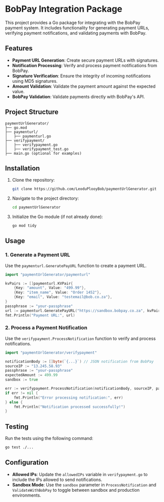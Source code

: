 # BobPay Integration Package

This project provides a Go package for integrating with the BobPay payment system. It includes functionality for generating payment URLs, verifying payment notifications, and validating payments with BobPay.

## Features

- **Payment URL Generation**: Create secure payment URLs with signatures.
- **Notification Processing**: Verify and process payment notifications from BobPay.
- **Signature Verification**: Ensure the integrity of incoming notifications using MD5 signatures.
- **Amount Validation**: Validate the payment amount against the expected value.
- **BobPay Validation**: Validate payments directly with BobPay's API.

## Project Structure

```
paymentUrlGenerator/
├── go.mod
├── paymenturl/
│   ├── paymenturl.go
├── verifypayment/
│   ├── verifypayment.go
│   ├── verifypayment_test.go
├── main.go (optional for examples)
```

## Installation

1. Clone the repository:
   ```bash
   git clone https://github.com/LeoduPlooyBob/paymentUrlGenerator.git
   ```
2. Navigate to the project directory:
   ```bash
   cd paymentUrlGenerator
   ```
3. Initialize the Go module (if not already done):
   ```bash
   go mod tidy
   ```

## Usage

### 1. Generate a Payment URL

Use the `paymenturl.GeneratePayURL` function to create a payment URL.

```go
import "paymentUrlGenerator/paymenturl"

kvPairs := []paymenturl.KVPair{
    {Key: "amount", Value: "499.99"},
    {Key: "item_name", Value: "Order 1452"},
    {Key: "email", Value: "testemail@bob.co.za"},
}
passphrase := "your-passphrase"
url := paymenturl.GeneratePayURL("https://sandbox.bobpay.co.za", kvPairs, passphrase)
fmt.Println("Payment URL:", url)
```

### 2. Process a Payment Notification

Use the `verifypayment.ProcessNotification` function to verify and process notifications.

```go
import "paymentUrlGenerator/verifypayment"

notificationBody := []byte(`{...}`) // JSON notification from BobPay
sourceIP := "13.245.58.93"
passphrase := "your-passphrase"
expectedAmount := 499.99
sandbox := true

err := verifypayment.ProcessNotification(notificationBody, sourceIP, passphrase, expectedAmount, sandbox)
if err != nil {
    fmt.Println("Error processing notification:", err)
} else {
    fmt.Println("Notification processed successfully!")
}
```

## Testing

Run the tests using the following command:

```bash
go test ./...
```

## Configuration

- **Allowed IPs**: Update the `allowedIPs` variable in `verifypayment.go` to include the IPs allowed to send notifications.
- **Sandbox Mode**: Use the `sandbox` parameter in `ProcessNotification` and `ValidateWithBobPay` to toggle between sandbox and production environments.
